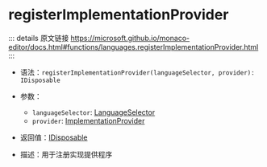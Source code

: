 # registerImplementationProvider

<backTop />
        
::: details 原文链接
https://microsoft.github.io/monaco-editor/docs.html#functions/languages.registerImplementationProvider.html
:::

- 语法：`registerImplementationProvider(languageSelector, provider): IDisposable`

- 参数：
  - `languageSelector`: [LanguageSelector](/api/languages/LanguageSelector.md)
  - `provider`: [ImplementationProvider](/api/languages/ImplementationProvider.md)

- 返回值：[IDisposable](/api/IDisposable.md)

- 描述：用于注册实现提供程序